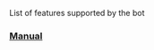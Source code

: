 List of features supported by the bot

### [Manual](https://github.com/l3v11/SearchX/wiki/Getting-the-Configuration-Files#getting-the-credentialsjson-file)

